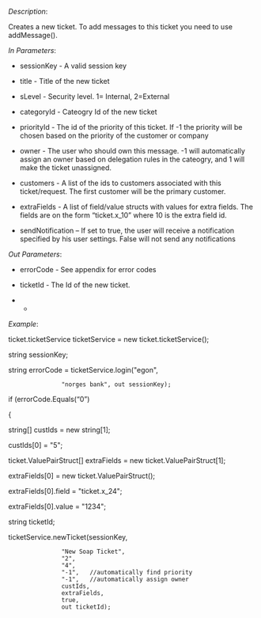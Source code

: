 <properties date="2016-06-24"
SortOrder="174"
/>

*Description*:                

Creates a new ticket. To add messages to this ticket you need to use addMessage().

                                   

*In Parameters*:

* sessionKey      - A valid session key

* title                  - Title of the new ticket

* sLevel              - Security level. 1= Internal, 2=External

* categoryId       - Cateogry Id of the new ticket

* priorityId         - The id of the priority of this ticket. If -1 the priority will be chosen based on the priority of the customer or company

* owner              - The user who should own this message. -1 will automatically assign an owner based on delegation rules in the cateogry, and 1 will make the ticket unassigned.

* customers        - A list of the ids to customers associated with this ticket/request. The first customer will be the primary customer.

* extraFields      - A list of field/value structs with values for extra fields. The fields are on the form “ticket.x\_10” where 10 is the extra field id.

* sendNotification – If set to true, the user will receive a notification specified by his user settings. False will not send any notifications

 

 

*Out Parameters*:

* errorCode                    - See appendix for error codes

* ticketId                       - The Id of the new ticket.

* *

*Example*:

ticket.ticketService ticketService = new ticket.ticketService();

 

string sessionKey;

string errorCode = ticketService.login("egon",

                   "norges bank", out sessionKey);

 

if (errorCode.Equals(“0”)

{

  string\[\] custIds = new string\[1\];

  custIds\[0\] = "5";

  ticket.ValuePairStruct\[\] extraFields = new ticket.ValuePairStruct\[1\];

  extraFields\[0\] = new ticket.ValuePairStruct();

  extraFields\[0\].field = "ticket.x\_24";

  extraFields\[0\].value = "1234";

  string ticketId;

  ticketService.newTicket(sessionKey,

                   "New Soap Ticket",
                   "2",
                   "4",
                   "-1",   //automatically find priority
                   "-1",   //automatically assign owner
                   custIds,
                   extraFields,
                   true,
                   out ticketId);
